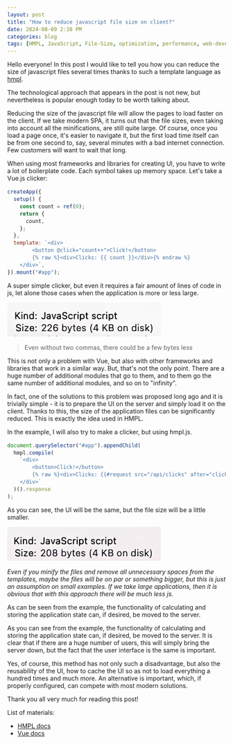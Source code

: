 ```yaml
---
layout: post
title: "How to reduce javascript file size on client?"
date: 2024-08-09 2:10 PM
categories: blog
tags: [HMPL, JavaScript, File-Size, optimization, performance, web-development, Vue.js, client-side]
---
```


Hello everyone! In this post I would like to tell you how you can reduce the size of javascript files several times thanks to such a template language as [hmpl](https://github.com/hmpl-lang/hmpl).

The technological approach that appears in the post is not new, but nevertheless is popular enough today to be worth talking about.

Reducing the size of the javascript file will allow the pages to load faster on the client. If we take modern SPA, it turns out that the file sizes, even taking into account all the minifications, are still quite large. Of course, once you load a page once, it's easier to navigate it, but the first load time itself can be from one second to, say, several minutes with a bad internet connection. Few customers will want to wait that long.

When using most frameworks and libraries for creating UI, you have to write a lot of boilerplate code. Each symbol takes up memory space. Let's take a Vue.js clicker:

```javascript
createApp({
  setup() {
    const count = ref(0);
    return {
      count,
    };
  },
  template: `<div>
        <button @click="count++">Click!</button>
        {% raw %}<div>Clicks: {{ count }}</div>{% endraw %}
    </div>`,
}).mount("#app");
```

A super simple clicker, but even it requires a fair amount of lines of code in js, let alone those cases when the application is more or less large.

![File size](/images/2024-08-09-how-to-reduce-javascript-file-size-on-client/image1.png)

> Even without two commas, there could be a few bytes less

This is not only a problem with Vue, but also with other frameworks and libraries that work in a similar way. But, that's not the only point. There are a huge number of additional modules that go to them, and to them go the same number of additional modules, and so on to "infinity".

In fact, one of the solutions to this problem was proposed long ago and it is trivially simple - it is to prepare the UI on the server and simply load it on the client. Thanks to this, the size of the application files can be significantly reduced. This is exactly the idea used in HMPL.

In the example, I will also try to make a clicker, but using hmpl.js.

```javascript
document.querySelector("#app").appendChild(
  hmpl.compile(
    `<div>
        <button>Click!</button>
        {% raw %}<div>Clicks: {{#request src="/api/clicks" after="click:button"}}{{/request}}</div>{% endraw %}
    </div>`
  )().response
);
```

As you can see, the UI will be the same, but the file size will be a little smaller.

![File size](/images/2024-08-09-how-to-reduce-javascript-file-size-on-client/image2.png)

_Even if you minify the files and remove all unnecessary spaces from the templates, maybe the files will be on par or something bigger, but this is just an assumption on small examples. If we take large applications, then it is obvious that with this approach there will be much less js._

As can be seen from the example, the functionality of calculating and storing the application state can, if desired, be moved to the server.

As you can see from the example, the functionality of calculating and storing the application state can, if desired, be moved to the server. It is clear that if there are a huge number of users, this will simply bring the server down, but the fact that the user interface is the same is important.

Yes, of course, this method has not only such a disadvantage, but also the reusability of the UI, how to cache the UI so as not to load everything a hundred times and much more. An alternative is important, which, if properly configured, can compete with most modern solutions.

Thank you all very much for reading this post!

List of materials:

- [HMPL docs](https://hmpl-lang.dev/introduction.html)
- [Vue docs](https://vuejs.org/guide/introduction.html)
